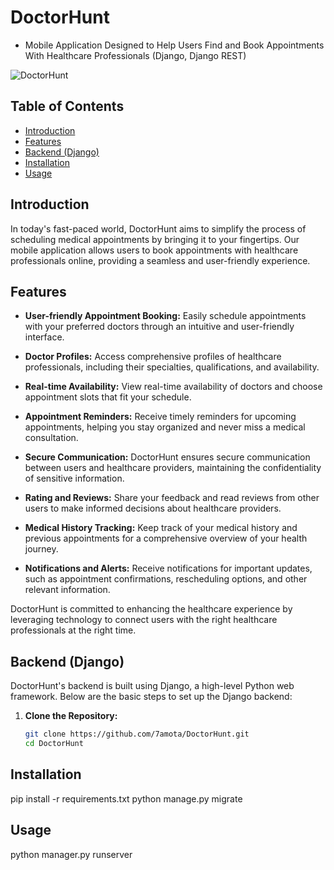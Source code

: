 # DoctorHunt

- Mobile Application Designed to Help Users Find and Book Appointments With Healthcare Professionals (Django, Django REST)

![DoctorHunt](https://github.com/7amota/DoctorHunt/blob/main/dh.jpg)

## Table of Contents

- [Introduction](#introduction)
- [Features](#features)
- [Backend (Django)](#backend-django)
- [Installation](#installation)
- [Usage](#usage)

## Introduction

In today's fast-paced world, DoctorHunt aims to simplify the process of scheduling medical appointments by bringing it to your fingertips. Our mobile application allows users to book appointments with healthcare professionals online, providing a seamless and user-friendly experience.

## Features

- **User-friendly Appointment Booking:**
  Easily schedule appointments with your preferred doctors through an intuitive and user-friendly interface.

- **Doctor Profiles:**
  Access comprehensive profiles of healthcare professionals, including their specialties, qualifications, and availability.

- **Real-time Availability:**
  View real-time availability of doctors and choose appointment slots that fit your schedule.

- **Appointment Reminders:**
  Receive timely reminders for upcoming appointments, helping you stay organized and never miss a medical consultation.

- **Secure Communication:**
  DoctorHunt ensures secure communication between users and healthcare providers, maintaining the confidentiality of sensitive information.

- **Rating and Reviews:**
  Share your feedback and read reviews from other users to make informed decisions about healthcare providers.

- **Medical History Tracking:**
  Keep track of your medical history and previous appointments for a comprehensive overview of your health journey.

- **Notifications and Alerts:**
  Receive notifications for important updates, such as appointment confirmations, rescheduling options, and other relevant information.

DoctorHunt is committed to enhancing the healthcare experience by leveraging technology to connect users with the right healthcare professionals at the right time.

## Backend (Django)

DoctorHunt's backend is built using Django, a high-level Python web framework. Below are the basic steps to set up the Django backend:

1. **Clone the Repository:**
   ```bash
   git clone https://github.com/7amota/DoctorHunt.git
   cd DoctorHunt

## Installation
pip install -r requirements.txt
python manage.py migrate

## Usage
python manager.py runserver
